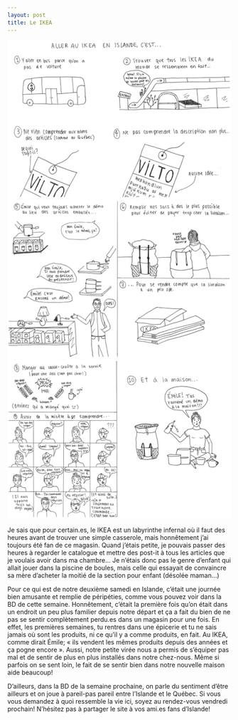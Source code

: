 ```yaml
---
layout: post
title: Le IKEA
---
```


<img src="/images/2019-02-01/ikea1.jpg">
<img src="/images/2019-02-01/ikea2.jpg">
<img src="/images/2019-02-01/ikea3.jpg">

Je sais que pour certain.es, le IKEA est un labyrinthe infernal où il faut des heures avant de trouver une simple casserole, mais honnêtement j’ai toujours été fan de ce magasin. Quand j’étais petite, je pouvais passer des heures à regarder le catalogue et mettre des post-it à tous les articles que je voulais avoir dans ma chambre… Je n’étais donc pas le genre d’enfant qui allait jouer dans la piscine de boules, mais celle qui essayait de convaincre sa mère d’acheter la moitié de la section pour enfant (désolée maman…)

Pour ce qui est de notre deuxième samedi en Islande, c’était une journée bien amusante et remplie de péripéties, comme vous pouvez voir dans la BD de cette semaine. Honnêtement, c’était la première fois qu’on était dans un endroit un peu plus familier depuis notre départ et ça a fait du bien de ne pas se sentir complètement perdu.es dans un magasin pour une fois. En effet, les premières semaines, tu rentres dans une épicerie et tu ne sais jamais où sont les produits, ni ce qu’il y a comme produits, en fait. Au IKEA, comme dirait Émile; « ils vendent les mêmes produits depuis des années et ça pogne encore ». Aussi, notre petite virée nous a permis de s’équiper pas mal et de sentir de plus en plus installés dans notre chez-nous. Même si parfois on se sent loin, le fait de se sentir bien dans notre nouvelle maison aide beaucoup!

D’ailleurs, dans la BD de la semaine prochaine, on parle du sentiment d’être ailleurs et on joue à pareil-pas pareil entre l’Islande et le Québec. Si vous vous demandez à quoi ressemble la vie ici, soyez au rendez-vous vendredi prochain! N’hésitez pas à partager le site à vos ami.es fans d’Islande!
